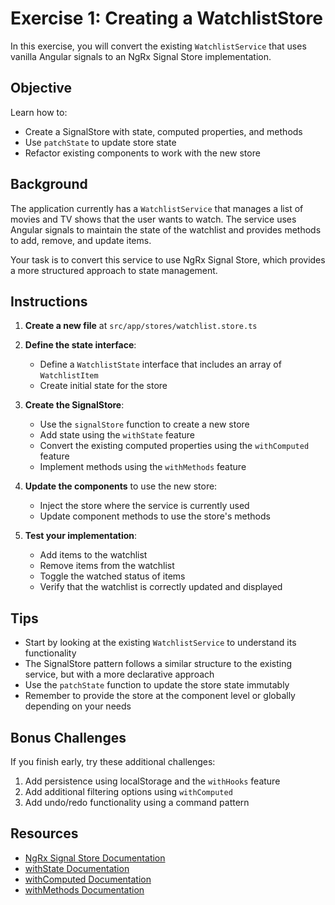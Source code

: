 # Exercise 1: Creating a WatchlistStore

In this exercise, you will convert the existing `WatchlistService` that uses vanilla Angular signals to an NgRx Signal Store implementation.

## Objective

Learn how to:

- Create a SignalStore with state, computed properties, and methods
- Use `patchState` to update store state
- Refactor existing components to work with the new store

## Background

The application currently has a `WatchlistService` that manages a list of movies and TV shows that the user wants to watch. The service uses Angular signals to maintain the state of the watchlist and provides methods to add, remove, and update items.

Your task is to convert this service to use NgRx Signal Store, which provides a more structured approach to state management.

## Instructions

1. **Create a new file** at `src/app/stores/watchlist.store.ts`

2. **Define the state interface**:

   - Define a `WatchlistState` interface that includes an array of `WatchlistItem`
   - Create initial state for the store

3. **Create the SignalStore**:

   - Use the `signalStore` function to create a new store
   - Add state using the `withState` feature
   - Convert the existing computed properties using the `withComputed` feature
   - Implement methods using the `withMethods` feature

4. **Update the components** to use the new store:

   - Inject the store where the service is currently used
   - Update component methods to use the store's methods

5. **Test your implementation**:
   - Add items to the watchlist
   - Remove items from the watchlist
   - Toggle the watched status of items
   - Verify that the watchlist is correctly updated and displayed

## Tips

- Start by looking at the existing `WatchlistService` to understand its functionality
- The SignalStore pattern follows a similar structure to the existing service, but with a more declarative approach
- Use the `patchState` function to update the store state immutably
- Remember to provide the store at the component level or globally depending on your needs

## Bonus Challenges

If you finish early, try these additional challenges:

1. Add persistence using localStorage and the `withHooks` feature
2. Add additional filtering options using `withComputed`
3. Add undo/redo functionality using a command pattern

## Resources

- [NgRx Signal Store Documentation](https://ngrx.io/guide/signals/signal-store)
- [withState Documentation](https://ngrx.io/api/signals/withState)
- [withComputed Documentation](https://ngrx.io/api/signals/withComputed)
- [withMethods Documentation](https://ngrx.io/api/signals/withMethods)
